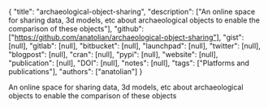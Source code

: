 {
  "title": "archaeological-object-sharing",
  "description": ["An online space for sharing data, 3d models, etc about archaeological objects to enable the comparison of these objects"],
  "github": ["https://github.com/anatolian/archaeological-object-sharing"],
  "gist": [null],
  "gitlab": [null],
  "bitbucket": [null],
  "launchpad": [null],
  "twitter": [null],
  "blogpost": [null],
  "cran": [null],
  "pypi": [null],
  "website": [null],
  "publication": [null],
  "DOI": [null],
  "notes": [null],
  "tags": ["Platforms and publications"],
  "authors": ["anatolian"]
}

<!-- Generated by csv2md.R – do not edit by hand -->

An online space for sharing data, 3d models, etc about archaeological objects to enable the comparison of these objects